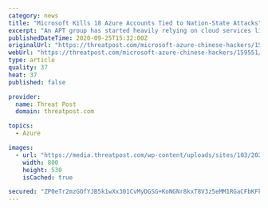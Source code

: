 ```yaml
---
category: news
title: "Microsoft Kills 18 Azure Accounts Tied to Nation-State Attacks"
excerpt: "An APT group has started heavily relying on cloud services like Azure Active Directory and OneDrive, as well as open-source tools, to obfuscate its attacks."
publishedDateTime: 2020-09-25T15:32:00Z
originalUrl: "https://threatpost.com/microsoft-azure-chinese-hackers/159551/"
webUrl: "https://threatpost.com/microsoft-azure-chinese-hackers/159551/"
type: article
quality: 37
heat: 37
published: false

provider:
  name: Threat Post
  domain: threatpost.com

topics:
  - Azure

images:
  - url: "https://media.threatpost.com/wp-content/uploads/sites/103/2020/09/25104849/cloud-hack.jpg"
    width: 800
    height: 530
    isCached: true

secured: "ZP0eTr2mzGOfYJB5k1wXx301CvMyDGSG+KoNGNr8kxT8V3z5eMM1RGaCFbKFkP71NHlu8YqrnATGnKdq/FxzoUx/2EPMTePog466CnObX7/hwy4UDk1wWGbzAQJGsPd97LngypiJXtNMeC2d0saZDsZlq30iETLa9WsmscB3p68Z6GuqSeorqmRCGxrgx0TY4GzEXlVORM6D9RrOeiMYZ/DOFs0LnE5L1JgPxnDq0/tTe/luhztkaEMa3g2ppoPi29lAa4aDqVxKLNIj3yendr6lz9hy4N4Ljst8bcVzL0UfCaWDAjbSuNMen+SPK7sI9l//rZZfOyOdt4B5m24efVBmZP2RCkoIC3LfXulhmb0=;Eznux8xPyIwR+VlU0SE8uA=="
---
```


